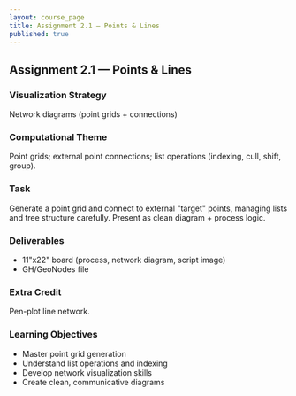 ```yaml
---
layout: course_page
title: Assignment 2.1 — Points & Lines
published: true
---
```


## Assignment 2.1 — Points & Lines

### Visualization Strategy
Network diagrams (point grids + connections)

### Computational Theme
Point grids; external point connections; list operations (indexing, cull, shift, group).

### Task
Generate a point grid and connect to external "target" points, managing lists and tree structure carefully. Present as clean diagram + process logic.

### Deliverables
- 11"x22" board (process, network diagram, script image)
- GH/GeoNodes file

### Extra Credit
Pen-plot line network.

### Learning Objectives
- Master point grid generation
- Understand list operations and indexing
- Develop network visualization skills
- Create clean, communicative diagrams
